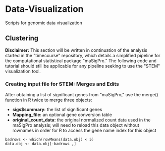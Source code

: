 # Data-Visualization
Scripts for genomic data visualization
## Clustering
**Disclaimer:**
This section will be written in continuation of the analysis started in the "timecourse" repository, which details a simplified pipeline for the computational statistical package "maSigPro." The following code and tutorial should still be applicable for any pipeline seeking to use the "STEM" visualization tool.

### Creating input file for STEM: Merges and Edits
After obtaining a list of significant genes from "maSigPro," use the merge() function in R twice to merge three objects:
* **sigs$summary:** the list of significant genes
* **Mapping_file:** an optional gene conversion table
* **original_count_data:** the original normalized count data used in the maSigPro analysis; will need to reload this data object without rownames in order for R to access the gene name index for this object

```
badrows <- which(rowMeans(data.obj) < 5)
data.obj <- data.obj[-badrows ,]
```
